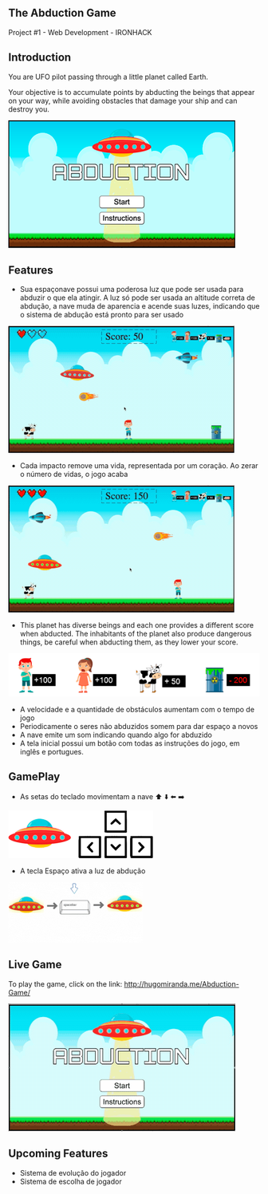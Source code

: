 ## The Abduction Game

Project #1 - Web Development - IRONHACK

## Introduction

You are UFO pilot passing through a little planet called Earth.

Your objective is to accumulate points by abducting the beings that appear on your way, while avoiding obstacles that damage your ship and can destroy you.

<img src="./img/README-images/demo-img.png">

## Features

- Sua espaçonave possui uma poderosa luz que pode ser usada para abduzir o que ela atingir. A luz só pode ser usada an altitude correta de abdução, a nave muda de aparencia e acende suas luzes, indicando que o sistema de abdução está pronto para ser usado

<img src="./img/README-images/lightactivation.gif">

- Cada impacto remove uma vida, representada por um coração. Ao zerar o número de vidas, o jogo acaba

<img src="./img/README-images/gameover.gif">

- This planet has diverse beings and each one provides a different score when abducted. The inhabitants of the planet also produce dangerous things, be careful when abducting them, as they lower your score.

<img src="./img/README-images/introduction-points.png">

- A velocidade e a quantidade de obstáculos aumentam com o tempo de jogo
- Periodicamente o seres não abduzidos somem para dar espaço a novos
- A nave emite um som indicando quando algo for abduzido
- A tela inicial possui um botão com todas as instruções do jogo, em inglês e portugues.

## GamePlay

- As setas do teclado movimentam a nave :arrow_up: :arrow_down: :arrow_left: :arrow_right:

<img src="./img/README-images/keys.png">

- A tecla Espaço ativa a luz de abdução

<img src="./img/README-images/light-activation.gif">

## Live Game

To play the game, click on the link: http://hugomiranda.me/Abduction-Game/

<img src="./img/README-images/demo.gif">

## Upcoming Features

- Sistema de evolução do jogador
- Sistema de escolha de jogador
